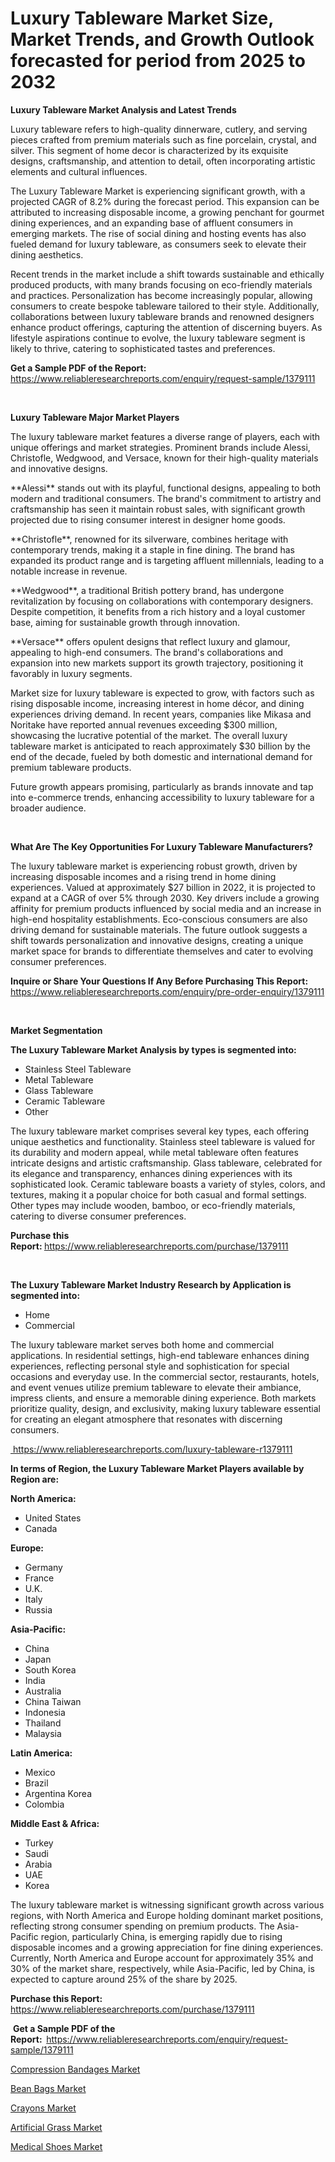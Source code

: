 <p><h1>Luxury Tableware Market Size, Market Trends, and Growth Outlook forecasted for period from 2025 to 2032</h1></p><p><strong>Luxury Tableware Market Analysis and Latest Trends</strong></p>
<p><p>Luxury tableware refers to high-quality dinnerware, cutlery, and serving pieces crafted from premium materials such as fine porcelain, crystal, and silver. This segment of home decor is characterized by its exquisite designs, craftsmanship, and attention to detail, often incorporating artistic elements and cultural influences.</p><p>The Luxury Tableware Market is experiencing significant growth, with a projected CAGR of 8.2% during the forecast period. This expansion can be attributed to increasing disposable income, a growing penchant for gourmet dining experiences, and an expanding base of affluent consumers in emerging markets. The rise of social dining and hosting events has also fueled demand for luxury tableware, as consumers seek to elevate their dining aesthetics.</p><p>Recent trends in the market include a shift towards sustainable and ethically produced products, with many brands focusing on eco-friendly materials and practices. Personalization has become increasingly popular, allowing consumers to create bespoke tableware tailored to their style. Additionally, collaborations between luxury tableware brands and renowned designers enhance product offerings, capturing the attention of discerning buyers. As lifestyle aspirations continue to evolve, the luxury tableware segment is likely to thrive, catering to sophisticated tastes and preferences.</p></p>
<p><strong>Get a Sample PDF of the Report:&nbsp;</strong> <a href="https://www.reliableresearchreports.com/enquiry/request-sample/1379111?utm_campaign=31&utm_medium=2&utm_source=Github&utm_content=ia&utm_term=05022025&utm_id=luxury-tableware">https://www.reliableresearchreports.com/enquiry/request-sample/1379111</a></p>
<p>&nbsp;</p>
<p><strong>Luxury Tableware Major Market Players</strong></p>
<p><p>The luxury tableware market features a diverse range of players, each with unique offerings and market strategies. Prominent brands include Alessi, Christofle, Wedgwood, and Versace, known for their high-quality materials and innovative designs. </p><p>**Alessi** stands out with its playful, functional designs, appealing to both modern and traditional consumers. The brand's commitment to artistry and craftsmanship has seen it maintain robust sales, with significant growth projected due to rising consumer interest in designer home goods.</p><p>**Christofle**, renowned for its silverware, combines heritage with contemporary trends, making it a staple in fine dining. The brand has expanded its product range and is targeting affluent millennials, leading to a notable increase in revenue.</p><p>**Wedgwood**, a traditional British pottery brand, has undergone revitalization by focusing on collaborations with contemporary designers. Despite competition, it benefits from a rich history and a loyal customer base, aiming for sustainable growth through innovation.</p><p>**Versace** offers opulent designs that reflect luxury and glamour, appealing to high-end consumers. The brand's collaborations and expansion into new markets support its growth trajectory, positioning it favorably in luxury segments.</p><p>Market size for luxury tableware is expected to grow, with factors such as rising disposable income, increasing interest in home décor, and dining experiences driving demand. In recent years, companies like Mikasa and Noritake have reported annual revenues exceeding $300 million, showcasing the lucrative potential of the market. The overall luxury tableware market is anticipated to reach approximately $30 billion by the end of the decade, fueled by both domestic and international demand for premium tableware products.</p><p>Future growth appears promising, particularly as brands innovate and tap into e-commerce trends, enhancing accessibility to luxury tableware for a broader audience.</p></p>
<p>&nbsp;</p>
<p><strong>What Are The Key Opportunities For Luxury Tableware Manufacturers?</strong></p>
<p><p>The luxury tableware market is experiencing robust growth, driven by increasing disposable incomes and a rising trend in home dining experiences. Valued at approximately $27 billion in 2022, it is projected to expand at a CAGR of over 5% through 2030. Key drivers include a growing affinity for premium products influenced by social media and an increase in high-end hospitality establishments. Eco-conscious consumers are also driving demand for sustainable materials. The future outlook suggests a shift towards personalization and innovative designs, creating a unique market space for brands to differentiate themselves and cater to evolving consumer preferences.</p></p>
<p><strong>Inquire or Share Your Questions If Any Before Purchasing This Report:</strong> <a href="https://www.reliableresearchreports.com/enquiry/pre-order-enquiry/1379111?utm_campaign=31&utm_medium=2&utm_source=Github&utm_content=ia&utm_term=05022025&utm_id=luxury-tableware">https://www.reliableresearchreports.com/enquiry/pre-order-enquiry/1379111</a></p>
<p>&nbsp;</p>
<p><strong>Market Segmentation</strong></p>
<p><strong>The Luxury Tableware Market Analysis by types is segmented into:</strong></p>
<p><ul><li>Stainless Steel Tableware</li><li>Metal Tableware</li><li>Glass Tableware</li><li>Ceramic Tableware</li><li>Other</li></ul></p>
<p><p>The luxury tableware market comprises several key types, each offering unique aesthetics and functionality. Stainless steel tableware is valued for its durability and modern appeal, while metal tableware often features intricate designs and artistic craftsmanship. Glass tableware, celebrated for its elegance and transparency, enhances dining experiences with its sophisticated look. Ceramic tableware boasts a variety of styles, colors, and textures, making it a popular choice for both casual and formal settings. Other types may include wooden, bamboo, or eco-friendly materials, catering to diverse consumer preferences.</p></p>
<p><strong>Purchase this Report:&nbsp;</strong><a href="https://www.reliableresearchreports.com/purchase/1379111?utm_campaign=31&utm_medium=2&utm_source=Github&utm_content=ia&utm_term=05022025&utm_id=luxury-tableware">https://www.reliableresearchreports.com/purchase/1379111</a></p>
<p>&nbsp;</p>
<p><strong>The Luxury Tableware Market Industry Research by Application is segmented into:</strong></p>
<p><ul><li>Home</li><li>Commercial</li></ul></p>
<p><p>The luxury tableware market serves both home and commercial applications. In residential settings, high-end tableware enhances dining experiences, reflecting personal style and sophistication for special occasions and everyday use. In the commercial sector, restaurants, hotels, and event venues utilize premium tableware to elevate their ambiance, impress clients, and ensure a memorable dining experience. Both markets prioritize quality, design, and exclusivity, making luxury tableware essential for creating an elegant atmosphere that resonates with discerning consumers.</p></p>
<p><a href="https://www.reliableresearchreports.com/luxury-tableware-r1379111?utm_campaign=31&utm_medium=2&utm_source=Github&utm_content=ia&utm_term=05022025&utm_id=luxury-tableware">&nbsp;https://www.reliableresearchreports.com/luxury-tableware-r1379111</a></p>
<p><strong>In terms of Region, the Luxury Tableware Market Players available by Region are:</strong></p>
<p>
    <p> <strong> North America: </strong>
        <ul>
            <li>United States</li>
            <li>Canada</li>
        </ul>
        </p> 
    <p> <strong> Europe: </strong>
        <ul>
            <li>Germany</li>
            <li>France</li>
            <li>U.K.</li>
            <li>Italy</li>
            <li>Russia</li>
        </ul>
        </p> 
    <p> <strong> Asia-Pacific: </strong>
        <ul>
            <li>China</li>
            <li>Japan</li>
            <li>South Korea</li>
            <li>India</li>
            <li>Australia</li>
            <li>China Taiwan</li>
            <li>Indonesia</li>
            <li>Thailand</li>
            <li>Malaysia</li>
        </ul>
        </p> 
    <p> <strong> Latin America: </strong>
        <ul>
            <li>Mexico</li>
            <li>Brazil</li>
            <li>Argentina Korea</li>
            <li>Colombia</li>
        </ul>
        </p> 
    <p> <strong> Middle East & Africa: </strong>
        <ul>
            <li>Turkey</li>
            <li>Saudi</li>
            <li>Arabia</li>
            <li>UAE</li>
            <li>Korea</li>
        </ul>
    </p>
    </p>
<p><p>The luxury tableware market is witnessing significant growth across various regions, with North America and Europe holding dominant market positions, reflecting strong consumer spending on premium products. The Asia-Pacific region, particularly China, is emerging rapidly due to rising disposable incomes and a growing appreciation for fine dining experiences. Currently, North America and Europe account for approximately 35% and 30% of the market share, respectively, while Asia-Pacific, led by China, is expected to capture around 25% of the share by 2025.</p></p>
<p><strong>Purchase this Report: </strong><a href="https://www.reliableresearchreports.com/purchase/1379111?utm_campaign=31&utm_medium=2&utm_source=Github&utm_content=ia&utm_term=05022025&utm_id=luxury-tableware">https://www.reliableresearchreports.com/purchase/1379111</a></p>
<p>&nbsp;<strong>Get a Sample PDF of the Report:&nbsp;&nbsp;</strong><a href="https://www.reliableresearchreports.com/enquiry/request-sample/1379111?utm_campaign=31&utm_medium=2&utm_source=Github&utm_content=ia&utm_term=05022025&utm_id=luxury-tableware">https://www.reliableresearchreports.com/enquiry/request-sample/1379111</a></p>
<p><strong></strong></p>
<p><p><a href="https://github.com/zupankocka/Market-Research-Report-List-1/blob/main/compression-bandages-market.md?utm_campaign=31&utm_medium=2&utm_source=Github&utm_content=ia&utm_term=05022025&utm_id=luxury-tableware">Compression Bandages Market</a></p><p><a href="https://github.com/boisetwa16/Market-Research-Report-List-1/blob/main/bean-bags-market.md?utm_campaign=31&utm_medium=2&utm_source=Github&utm_content=ia&utm_term=05022025&utm_id=luxury-tableware">Bean Bags Market</a></p><p><a href="https://github.com/crooneinis80/Market-Research-Report-List-1/blob/main/crayons-market.md?utm_campaign=31&utm_medium=2&utm_source=Github&utm_content=ia&utm_term=05022025&utm_id=luxury-tableware">Crayons Market</a></p><p><a href="https://github.com/viipposahko25/Market-Research-Report-List-1/blob/main/artificial-grass-market.md?utm_campaign=31&utm_medium=2&utm_source=Github&utm_content=ia&utm_term=05022025&utm_id=luxury-tableware">Artificial Grass Market</a></p><p><a href="https://github.com/vioarapoyil/Market-Research-Report-List-1/blob/main/medical-shoes-market.md?utm_campaign=31&utm_medium=2&utm_source=Github&utm_content=ia&utm_term=05022025&utm_id=luxury-tableware">Medical Shoes Market</a></p></p>